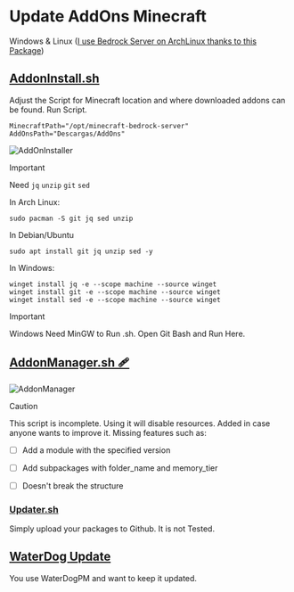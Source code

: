 # Update AddOns Minecraft
Windows & Linux ([I use Bedrock Server on ArchLinux thanks to this Package](https://aur.archlinux.org/packages/minecraft-bedrock-server))


## [AddonInstall.sh](https://github.com/weskerty/BedrockAddonInstaller/blob/master/BedrockAddonInstall.sh)
Adjust the Script for Minecraft location and where downloaded addons can be found. Run Script.

```
MinecraftPath="/opt/minecraft-bedrock-server" 
AddOnsPath="Descargas/AddOns"
```

![AddOnInstaller](https://github.com/user-attachments/assets/b48eb104-8e16-43f8-8fa4-1285d37dc2cf)

> [!IMPORTANT]
> Need ``jq`` ``unzip`` `git` `sed`

In Arch Linux:
```
sudo pacman -S git jq sed unzip

```
In Debian/Ubuntu 
```
sudo apt install git jq unzip sed -y

```
In Windows: 
```
winget install jq -e --scope machine --source winget
winget install git -e --scope machine --source winget
winget install sed -e --scope machine --source winget

```
> [!IMPORTANT]
> Windows Need MinGW to Run .sh. Open Git Bash and Run Here.


## [AddonManager.sh 🩹 ](https://github.com/weskerty/BedrockAddonInstaller/blob/master/BedrockAddonManager.sh) 
![AddonManager](https://github.com/user-attachments/assets/c15e2d55-278b-4e5d-b70c-026fa331b33b)

> [!CAUTION]
> This script is incomplete. Using it will disable resources. Added in case anyone wants to improve it.
Missing features such as:
- [ ] Add a module with the specified version
- [ ] Add subpackages with folder_name and memory_tier
- [ ] Doesn't break the structure


### [Updater.sh](https://github.com/weskerty/BedrockAddonInstaller/blob/master/Updater.sh)
  Simply upload your packages to Github. It is not Tested.
  

## [WaterDog Update](https://github.com/weskerty/WaterdogPEUpdater)
  You use WaterDogPM and want to keep it updated.



